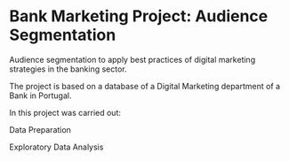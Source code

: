 # Bank Marketing Project: Audience Segmentation

Audience segmentation to apply best practices of digital marketing strategies in the banking sector. 

The project is based on a database of a Digital Marketing department of a Bank in Portugal. 

In this project was carried out: 

Data Preparation 

Exploratory Data Analysis

